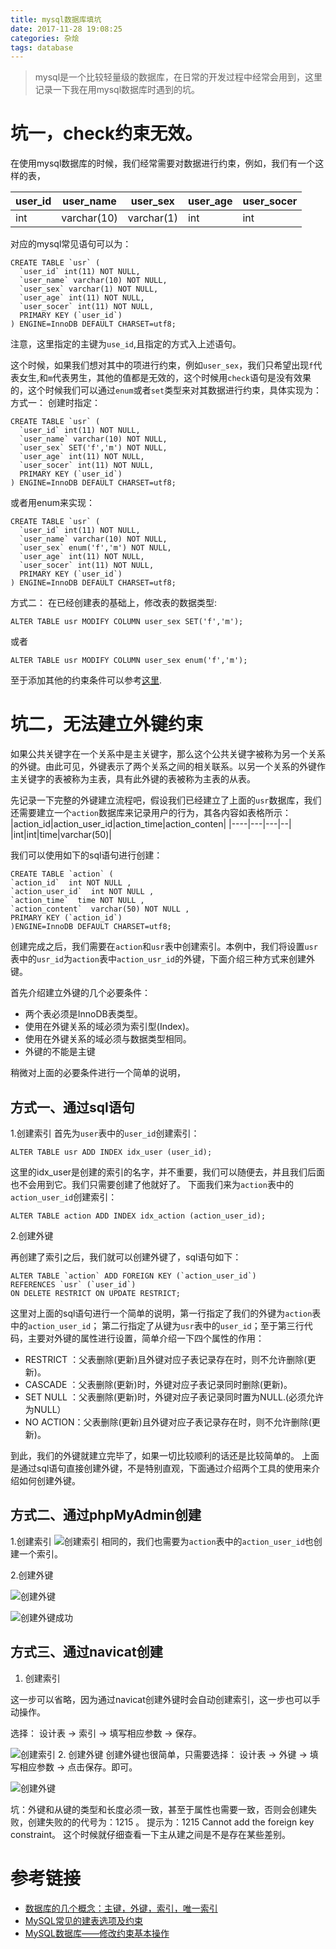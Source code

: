 ```yaml
---
title: mysql数据库填坑
date: 2017-11-28 19:08:25
categories: 杂烩
tags: database
---
```


> mysql是一个比较轻量级的数据库，在日常的开发过程中经常会用到，这里记录一下我在用mysql数据库时遇到的坑。

# 坑一，check约束无效。

在使用mysql数据库的时候，我们经常需要对数据进行约束，例如，我们有一个这样的表，

|user_id|user_name|user_sex|user_age|user_socer|
|--|--|--|--|--|
|int|varchar(10)|varchar(1)|int|int|

对应的mysql常见语句可以为：
```
CREATE TABLE `usr` (
  `user_id` int(11) NOT NULL,
  `user_name` varchar(10) NOT NULL,
  `user_sex` varchar(1) NOT NULL,
  `user_age` int(11) NOT NULL,
  `user_socer` int(11) NOT NULL,
  PRIMARY KEY (`user_id`)
) ENGINE=InnoDB DEFAULT CHARSET=utf8;
```
注意，这里指定的主键为``use_id``,且指定的方式入上述语句。

这个时候，如果我们想对其中的项进行约束，例如``user_sex``，我们只希望出现``f``代表女生,和``m``代表男生，其他的值都是无效的，这个时候用``check``语句是没有效果的，这个时候我们可以通过``enum``或者``set``类型来对其数据进行约束，具体实现为：
方式一：
创建时指定：
```
CREATE TABLE `usr` (
  `user_id` int(11) NOT NULL,
  `user_name` varchar(10) NOT NULL,
  `user_sex` SET('f','m') NOT NULL,
  `user_age` int(11) NOT NULL,
  `user_socer` int(11) NOT NULL,
  PRIMARY KEY (`user_id`)
) ENGINE=InnoDB DEFAULT CHARSET=utf8;
```
或者用enum来实现：
```
CREATE TABLE `usr` (
  `user_id` int(11) NOT NULL,
  `user_name` varchar(10) NOT NULL,
  `user_sex` enum('f','m') NOT NULL,
  `user_age` int(11) NOT NULL,
  `user_socer` int(11) NOT NULL,
  PRIMARY KEY (`user_id`)
) ENGINE=InnoDB DEFAULT CHARSET=utf8;
```
方式二：
在已经创建表的基础上，修改表的数据类型:
```
ALTER TABLE usr MODIFY COLUMN user_sex SET('f','m');
```
或者
```
ALTER TABLE usr MODIFY COLUMN user_sex enum('f','m');
```

至于添加其他的约束条件可以参考[这里](http://blog.csdn.net/peng_666666/article/details/54813098).

# 坑二，无法建立外键约束

如果公共关键字在一个关系中是主关键字，那么这个公共关键字被称为另一个关系的外键。由此可见，外键表示了两个关系之间的相关联系。以另一个关系的外键作主关键字的表被称为主表，具有此外键的表被称为主表的从表。

先记录一下完整的外键建立流程吧，假设我们已经建立了上面的``usr``数据库，我们还需要建立一个``action``数据库来记录用户的行为，其各内容如表格所示：
|action_id|action_user_id|action_time|action_conten|
|----|---|---|--|
|int|int|time|varchar(50)|

我们可以使用如下的sql语句进行创建：
```
CREATE TABLE `action` (
`action_id`  int NOT NULL ,
`action_user_id`  int NOT NULL ,
`action_time`  time NOT NULL ,
`action_content`  varchar(50) NOT NULL ,
PRIMARY KEY (`action_id`)
)ENGINE=InnoDB DEFAULT CHARSET=utf8;

```
创建完成之后，我们需要在``action``和``usr``表中创建索引。本例中，我们将设置``usr``表中的``usr_id``为``action``表中``action_usr_id``的外键，下面介绍三种方式来创建外键。

首先介绍建立外键的几个必要条件：

* 两个表必须是InnoDB表类型。
* 使用在外键关系的域必须为索引型(Index)。
* 使用在外键关系的域必须与数据类型相同。
* 外键的不能是主键

稍微对上面的必要条件进行一个简单的说明，

## 方式一、通过sql语句

1.创建索引
首先为``user``表中的``user_id``创建索引：
```
ALTER TABLE usr ADD INDEX idx_user (user_id);
```
这里的idx_user是创建的索引的名字，并不重要，我们可以随便去，并且我们后面也不会用到它。我们只需要创建了他就好了。
下面我们来为``action``表中的``action_user_id``创建索引：
```
ALTER TABLE action ADD INDEX idx_action (action_user_id);
```

2.创建外键

再创建了索引之后，我们就可以创建外键了，sql语句如下：
```
ALTER TABLE `action` ADD FOREIGN KEY (`action_user_id`) 
REFERENCES `usr` (`user_id`) 
ON DELETE RESTRICT ON UPDATE RESTRICT;
```

这里对上面的sql语句进行一个简单的说明，第一行指定了我们的外键为``action``表中的``action_user_id``；
第二行指定了从键为``usr``表中的``user_id``；至于第三行代码，主要对外键的属性进行设置，简单介绍一下四个属性的作用：

* RESTRICT ：父表删除(更新)且外键对应子表记录存在时，则不允许删除(更新)。
* CASCADE ：父表删除(更新)时，外键对应子表记录同时删除(更新)。
* SET NULL ：父表删除(更新)时，外键对应子表记录同时置为NULL.(必须允许为NULL）
* NO ACTION：父表删除(更新)且外键对应子表记录存在时，则不允许删除(更新)。

到此，我们的外键就建立完毕了，如果一切比较顺利的话还是比较简单的。
上面是通过sql语句直接创建外键，不是特别直观，下面通过介绍两个工具的使用来介绍如何创建外键。

## 方式二、通过phpMyAdmin创建

1.创建索引
![创建索引](http://ovec6nnof.bkt.clouddn.com/phpMyAdmin%E5%88%9B%E5%BB%BA%E7%B4%A2%E5%BC%95.png)
相同的，我们也需要为``action``表中的``action_user_id``也创建一个索引。

2.创建外键

![创建外键](http://ovec6nnof.bkt.clouddn.com/phpMyAdmin%E5%88%9B%E5%BB%BA%E5%A4%96%E9%94%AE.png)

![创建外键成功](http://ovec6nnof.bkt.clouddn.com/phpMyAdmin%E5%88%9B%E5%BB%BA%E7%B4%A2%E5%BC%95%E5%AE%8C%E6%88%90.png)

## 方式三、通过navicat创建

1. 创建索引

这一步可以省略，因为通过navicat创建外键时会自动创建索引，这一步也可以手动操作。

选择： 设计表 -> 索引 -> 填写相应参数 -> 保存。

![创建索引](http://ovec6nnof.bkt.clouddn.com/navicat%E5%88%9B%E5%BB%BA%E7%B4%A2%E5%BC%95.jpg)
2. 创建外键
创建外键也很简单，只需要选择：
设计表 -> 外键 -> 填写相应参数 -> 点击保存。即可。

![创建外键](http://ovec6nnof.bkt.clouddn.com/nativcat%E5%88%9B%E5%BB%BA%E5%A4%96%E9%94%AE.png)


坑：外键和从键的类型和长度必须一致，甚至于属性也需要一致，否则会创建失败，创建失败的的代号为：1215 。
提示为：1215 Cannot add the foreign key constraint。
这个时候就仔细查看一下主从建之间是不是存在某些差别。

# 参考链接

* [数据库的几个概念：主键，外键，索引，唯一索引](http://blog.csdn.net/xrt95050/article/details/5556411)
* [MySQL常见的建表选项及约束](https://www.cnblogs.com/geaozhang/p/6786105.html)
* [MySQL数据库——修改约束基本操作](http://blog.csdn.net/peng_666666/article/details/54813098)